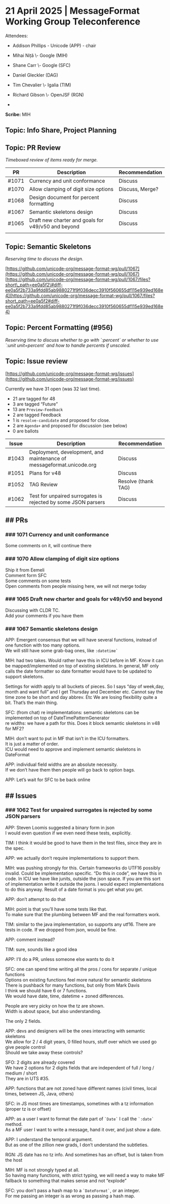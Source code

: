 # 21 April 2025 | MessageFormat Working Group Teleconference

Attendees:

- Addison Phillips \- Unicode (APP) \- chair  
- Mihai Niță \\- Google (MIH)  
- Shane Carr \\- Google (SFC)  
- Daniel Gleckler (DAG)  
- Tim Chevalier \\- Igalia (TIM)  
- Richard Gibson \\- OpenJSF (RGN)


- 

**Scribe:**  MIH  



## Topic: Info Share, Project Planning

## Topic: PR Review

*Timeboxed review of items ready for merge.*

| PR | Description | Recommendation |
| ----- | ----- | ----- |
| \#1071 | Currency and unit conformance | Discuss |
| \#1070 | Allow clamping of digit size options | Discuss, Merge? |
| \#1068 | Design document for percent formatting | Discuss |
| \#1067 | Semantic skeletons design | Discuss |
| \#1065 | Draft new charter and goals for v49/v50 and beyond | Discuss |
|  |  |  |

## Topic: Semantic Skeletons

*Reserving time to discuss the design.*

[https://github.com/unicode-org/message-format-wg/pull/1067](https://github.com/unicode-org/message-format-wg/pull/1067)   
[https://github.com/unicode-org/message-format-wg/pull/1067/files?short\_path=ee0a5f2\#diff-ee0a5f2b733a9fdd85ab9880271f9f036decc3910f560655df115e939ed168e4](https://github.com/unicode-org/message-format-wg/pull/1067/files?short_path=ee0a5f2#diff-ee0a5f2b733a9fdd85ab9880271f9f036decc3910f560655df115e939ed168e4)

## Topic: Percent Formatting (\#956)

*Reserving time to discuss whether to go with \`:percent\` or whether to use \`:unit unit=percent\` and how to handle percents if unscaled.*

## 

## Topic: Issue review

[https://github.com/unicode-org/message-format-wg/issues](https://github.com/unicode-org/message-format-wg/issues)

Currently we have 31 open (was 32 last time).

* 21 are tagged for 48  
* 3 are tagged “Future”  
* 13 are `Preview-Feedback`  
* 2 are tagged Feedback  
* 1 is `resolve-candidate` and proposed for close.  
* 2 are `Agenda+` and proposed for discussion (see below)  
* 0 are ballots

| Issue | Description | Recommendation |
| ----- | ----- | ----- |
| \#1043 | Deployment, development, and maintenance of messageformat.unicode.org | Discuss |
| \#1051 | Plans for v48 | Discuss |
| \#1052 | TAG Review | Resolve (thank TAG) |
| \#1062 | Test for unpaired surrogates is rejected by some JSON parsers | Discuss |

## \#\# PRs

### \#\#\# 1071 Currency and unit conformance

Some comments on it, will continue there

### \#\#\# 1070 Allow clamping of digit size options

Ship it from Eemeli  
Comment form SFC  
Some comments on some tests  
Open comments from people missing here, we will not merge today

### \#\#\# 1065 Draft new charter and goals for v49/v50 and beyond

Discussing with CLDR TC.  
Add your comments if you have them

### \#\#\# 1067 Semantic skeletons design

APP: Emergent consensus that we will have several functions, instead of one function with too many options.  
We will still have some grab-bag ones, like `` :datetime` ``  

MIH: had two takes. Would rather have this in ICU before in MF. Know it can be mapped/implemented on top of existing skeletons. In general, MF only calls the date formatter so date formatter would have to be updated to support skeletons. 

Settings for width apply to all buckets of pieces. So I says “day of week,day, month and want full” and I get Thursday and December etc. Cannot say the time zone to be short and day abbrev. Etc We are losing flexibility quite a bit. That’s the main thing.

SFC: (from chat) re implementations: semantic skeletons can be implemented on top of DateTimePatternGenerator  
re widths: we have a path for this. Does it block semantic skeletons in v48 for MF2?

MIH: don’t want to put in MF that isn’t in the ICU formatters.  
It is just a matter of order.  
ICU would need to approve and implement semantic skeletons in DateFormat

APP: individual field widths are an absolute necessity.  
If we don’t have them then people will go back to option bags.

APP: Let’s wait for SFC to be back online

## \#\# Issues

### \#\#\# 1062 Test for unpaired surrogates is rejected by some JSON parsers

APP: Steven Loomis suggested a binary form in json  
I would even question if we even need these tests, explicitly.

TIM: I think it would be good to have them in the test files, since they are in the spec.

APP: we actually don’t require implementations to support them.

MIH: was pushing strongly for this. Certain frameworks do UTF16 possibly invalid. Could be implementation specific. “Do this in code”, we have this in code. In ICU we have like junits, outside the json space. If you are this sort of implementation write it outside the jsons. I would expect implementations to do this anyway. Result of a date format is you get what you get. 

APP: don’t attempt to do that

MIH: point is that you’ll have some tests like that.   
To make sure that the plumbing between MF and the real formatters work.

TIM: similar to the java implementation, so supports any utf16. There are tests in code. If we dropped from json, would be fine.

APP: comment instead?

TIM: sure, sounds like a good idea

APP: I’ll do a PR, unless someone else wants to do it

SFC: one can spend time writing all the pros / cons for separate / unique functions  
Options on existing functions feel more natural for semantic skeletons  
There is pushback for many functions, but only from Mark Davis  
I think we should have 6 or 7 functions.  
We would have date, time, datetime \+ zoned differences.

People are very picky on how the tz are shown.  
Width is about space, but also understanding.

The only 2 fields.

APP: devs and designers will be the ones interacting with semantic skeletons  
We allow for 2 / 4 digit years, 0 filled hours, stuff over which we used go give people control  
Should we take away these controls?

SFO: 2 digits are already covered  
We have 2 options for 2 digits fields that are independent of full / long / medium / short  
They are in UTS \#35.

APP: functions that are not zoned have different names (civil times, local times, between JS, Java, others)

SFC: in JS most times are timestamps, sometimes with a tz information (proper tz is or offset)

APP: as a user I want to format the date part of `` `Date` `` I call the `` `:date` `` method.  
As a MF user I want to write a message, hand it over, and just show a date.

APP: I understand the temporal argument.  
But as one of the zillion new grads, I don’t understand the subtleties.

RGN: JS date has no tz info. And sometimes has an offset, but is taken from the host

MIH: MF is not strongly typed at all.  
So having many functions, with strict typing, we will need a way to make MF fallback to something that makes sense and not “explode”

SFC: you don’t pass a hash map to a `` `DateFormat` ``, or an integer.  
For me passing an integer is as wrong as passing a hash map.

